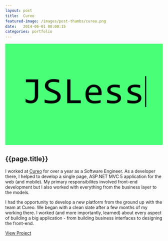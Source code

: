 ```yaml
---
layout: post
title:  Cureo
featured-image: /images/post-thumbs/cureo.png
date:   2014-06-01 00:00:15
categories: portfolio
---
```




<section class="feature-image">
	<img src="/images/post-img/jsless.gif" alt="JSLess">
</section>

<section class="post-intro">
	<h1>{{page.title}}</h1>
	<p>I worked at <a href="http://cureo.com" target="_blank">Cureo</a> for over a year as a Software Engineer. As a developer there, I helped to develop a single page, ASP.NET MVC 5 application for the web (and mobile). My primary responsibilites involved front-end development but I also worked with everything from the business layer to the models. </p>
	<p>I had the opportunity to develop a new platform from the ground up with the team at Cureo. We began with a clean slate after a few months of my working there. I worked (and more importantly, learned) about every aspect of building a big application - from building business interfaces to designing the front-end.</p>
	<a href="http://cureo.com" target="_blank" class="view-project tooltip">View Project</a>

</section>







